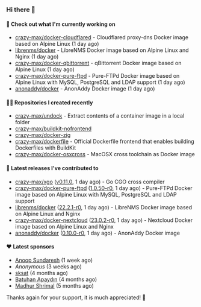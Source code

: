 ### Hi there 👋

#### 👷 Check out what I'm currently working on

- [crazy-max/docker-cloudflared](https://github.com/crazy-max/docker-cloudflared) - Cloudflared proxy-dns Docker image based on Alpine Linux (1 day ago)
- [librenms/docker](https://github.com/librenms/docker) - LibreNMS Docker image based on Alpine Linux and Nginx (1 day ago)
- [crazy-max/docker-qbittorrent](https://github.com/crazy-max/docker-qbittorrent) - qBittorrent Docker image based on Alpine Linux (1 day ago)
- [crazy-max/docker-pure-ftpd](https://github.com/crazy-max/docker-pure-ftpd) - Pure-FTPd Docker image based on Alpine Linux with MySQL, PostgreSQL and LDAP support (1 day ago)
- [anonaddy/docker](https://github.com/anonaddy/docker) - AnonAddy Docker image (1 day ago)

#### 👨‍💻 Repositories I created recently

- [crazy-max/undock](https://github.com/crazy-max/undock) - Extract contents of a container image in a local folder
- [crazy-max/buildkit-nofrontend](https://github.com/crazy-max/buildkit-nofrontend)
- [crazy-max/docker-zig](https://github.com/crazy-max/docker-zig)
- [crazy-max/dockerfile](https://github.com/crazy-max/dockerfile) - Official Dockerfile frontend that enables building Dockerfiles with BuildKit
- [crazy-max/docker-osxcross](https://github.com/crazy-max/docker-osxcross) - MacOSX cross toolchain as Docker image

#### 🚀 Latest releases I've contributed to

- [crazy-max/xgo](https://github.com/crazy-max/xgo) ([v0.11.0](https://github.com/crazy-max/xgo/releases/tag/v0.11.0), 1 day ago) - Go CGO cross compiler
- [crazy-max/docker-pure-ftpd](https://github.com/crazy-max/docker-pure-ftpd) ([1.0.50-r0](https://github.com/crazy-max/docker-pure-ftpd/releases/tag/1.0.50-r0), 1 day ago) - Pure-FTPd Docker image based on Alpine Linux with MySQL, PostgreSQL and LDAP support
- [librenms/docker](https://github.com/librenms/docker) ([22.2.1-r0](https://github.com/librenms/docker/releases/tag/22.2.1-r0), 1 day ago) - LibreNMS Docker image based on Alpine Linux and Nginx
- [crazy-max/docker-nextcloud](https://github.com/crazy-max/docker-nextcloud) ([23.0.2-r0](https://github.com/crazy-max/docker-nextcloud/releases/tag/23.0.2-r0), 1 day ago) - Nextcloud Docker image based on Alpine Linux and Nginx
- [anonaddy/docker](https://github.com/anonaddy/docker) ([0.10.0-r0](https://github.com/anonaddy/docker/releases/tag/0.10.0-r0), 1 day ago) - AnonAddy Docker image

#### ❤️ Latest sponsors
- [Anoop Sundaresh](https://github.com/theryecatcher) (1 week ago)
- _Anonymous_ (3 weeks ago)
- [sksat](https://github.com/sksat) (4 months ago)
- [Batuhan Apaydın](https://github.com/developer-guy) (4 months ago)
- [Madhur Shrimal](https://github.com/shrimalmadhur) (5 months ago)

Thanks again for your support, it is much appreciated! 🙏
